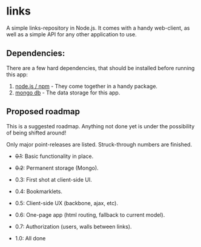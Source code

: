 links
=====

A simple links-repository in Node.js. It comes with a handy web-client, as well
as a simple API for any other application to use.


Dependencies:
-------------

There are a few hard dependencies, that should be installed before running
this app:

1. [node.js / npm](http://nodejs.org) - They come together in a handy package.
2. [mongo db](http://mongodb.org) - The data storage for this app.


Proposed roadmap
----------------

This is a suggested roadmap. Anything not done yet is under the possibility of
being shifted around!

Only major point-releases are listed. Struck-through numbers are finished.

- <s>0.1</s>: Basic functionality in place.
- <s>0.2</s>: Permanent storage (Mongo).
- 0.3: First shot at client-side UI.
- 0.4: Bookmarklets.
- 0.5: Client-side UX (backbone, ajax, etc).
- 0.6: One-page app (html routing, fallback to current model).
- 0.7: Authorization (users, walls between links).

- 1.0: All done
